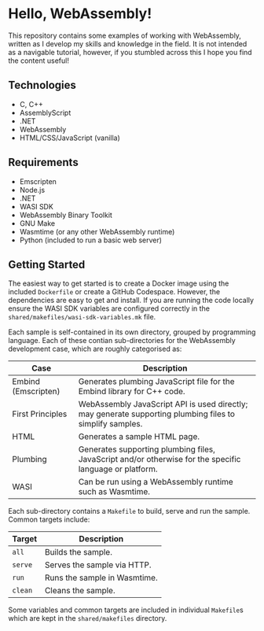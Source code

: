 # Hello, WebAssembly!

This repository contains some examples of working with WebAssembly, written as I develop my skills and knowledge in the field.  It is not intended as a navigable tutorial, however, if you stumbled across this I hope you find the content useful!

## Technologies

* C, C++
* AssemblyScript
* .NET
* WebAssembly
* HTML/CSS/JavaScript (vanilla)

## Requirements

* Emscripten
* Node.js
* .NET
* WASI SDK
* WebAssembly Binary Toolkit
* GNU Make
* Wasmtime (or any other WebAssembly runtime)
* Python (included to run a basic web server)

## Getting Started

The easiest way to get started is to create a Docker image using the included `Dockerfile` or create a GitHub Codespace.  However, the dependencies are easy to get and install.  If you are running the code locally ensure the WASI SDK variables are configured correctly in the `shared/makefiles/wasi-sdk-variables.mk` file.

Each sample is self-contained in its own directory, grouped by programming language.  Each of these contian sub-directories for the WebAssembly development case, which are roughly categorised as:

|Case|Description|
|-|-|
|Embind (Emscripten)|Generates plumbing JavaScript file for the Embind library for C++ code.|
|First Principles|WebAssembly JavaScript API is used directly; may generate supporting plumbing files to simplify samples.|
|HTML|Generates a sample HTML page.|
|Plumbing|Generates supporting plumbing files, JavaScript and/or otherwise for the specific language or platform.|
|WASI|Can be run using a WebAssembly runtime such as Wasmtime.|

Each sub-directory contains a `Makefile` to build, serve and run the sample.  Common targets include:

|Target|Description|
|-|-|
|`all`|Builds the sample.|
|`serve`|Serves the sample via HTTP.|
|`run`|Runs the sample in Wasmtime.|
|`clean`|Cleans the sample.|

Some variables and common targets are included in individual `Makefile`s which are kept in the `shared/makefiles` directory.